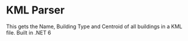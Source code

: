 # KML Parser
This gets the Name, Building Type and Centroid of all buildings in a KML file.
Built in .NET 6
